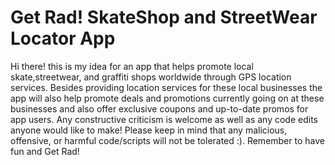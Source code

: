 # Get Rad! SkateShop and StreetWear Locator App
Hi there! this is my idea for an app that helps promote local skate,streetwear, and graffiti shops worldwide through GPS location services. Besides providing location services for these local businesses the app will also help promote deals and promotions currently going on at these businesses and also offer exclusive coupons and up-to-date promos for app users.
Any constructive criticism is welcome as well as any code edits anyone would like to make! Please keep in mind that any malicious, offensive, or harmful code/scripts will not be tolerated :).
Remember to have fun and Get Rad! 
